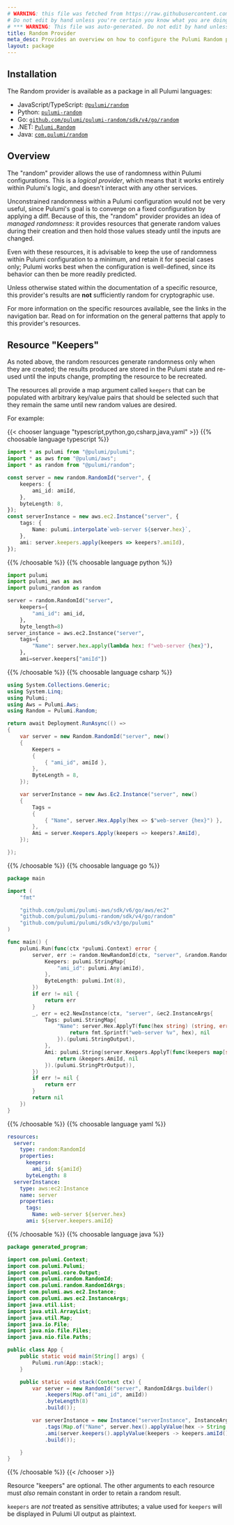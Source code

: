 ```yaml
---
# WARNING: this file was fetched from https://raw.githubusercontent.com/pulumi/pulumi-random/v4.16.8/docs/_index.md
# Do not edit by hand unless you're certain you know what you are doing!
# *** WARNING: This file was auto-generated. Do not edit by hand unless you're certain you know what you are doing! ***
title: Random Provider
meta_desc: Provides an overview on how to configure the Pulumi Random provider.
layout: package
---
```

## Installation

The Random provider is available as a package in all Pulumi languages:

* JavaScript/TypeScript: [`@pulumi/random`](https://www.npmjs.com/package/@pulumi/random)
* Python: [`pulumi-random`](https://pypi.org/project/pulumi-random/)
* Go: [`github.com/pulumi/pulumi-random/sdk/v4/go/random`](https://github.com/pulumi/pulumi-random)
* .NET: [`Pulumi.Random`](https://www.nuget.org/packages/Pulumi.Random)
* Java: [`com.pulumi/random`](https://central.sonatype.com/artifact/com.pulumi/random)
## Overview

The "random" provider allows the use of randomness within Pulumi
configurations. This is a *logical provider*, which means that it works
entirely within Pulumi's logic, and doesn't interact with any other
services.

Unconstrained randomness within a Pulumi configuration would not be very
useful, since Pulumi's goal is to converge on a fixed configuration by
applying a diff. Because of this, the "random" provider provides an idea of
*managed randomness*: it provides resources that generate random values during
their creation and then hold those values steady until the inputs are changed.

Even with these resources, it is advisable to keep the use of randomness within
Pulumi configuration to a minimum, and retain it for special cases only;
Pulumi works best when the configuration is well-defined, since its behavior
can then be more readily predicted.

Unless otherwise stated within the documentation of a specific resource, this
provider's results are **not** sufficiently random for cryptographic use.

For more information on the specific resources available, see the links in the
navigation bar. Read on for information on the general patterns that apply
to this provider's resources.
## Resource "Keepers"

As noted above, the random resources generate randomness only when they are
created; the results produced are stored in the Pulumi state and re-used
until the inputs change, prompting the resource to be recreated.

The resources all provide a map argument called `keepers` that can be populated
with arbitrary key/value pairs that should be selected such that they remain
the same until new random values are desired.

For example:

{{< chooser language "typescript,python,go,csharp,java,yaml" >}}
{{% choosable language typescript %}}
```typescript
import * as pulumi from "@pulumi/pulumi";
import * as aws from "@pulumi/aws";
import * as random from "@pulumi/random";

const server = new random.RandomId("server", {
    keepers: {
        ami_id: amiId,
    },
    byteLength: 8,
});
const serverInstance = new aws.ec2.Instance("server", {
    tags: {
        Name: pulumi.interpolate`web-server ${server.hex}`,
    },
    ami: server.keepers.apply(keepers => keepers?.amiId),
});
```
{{% /choosable %}}
{{% choosable language python %}}
```python
import pulumi
import pulumi_aws as aws
import pulumi_random as random

server = random.RandomId("server",
    keepers={
        "ami_id": ami_id,
    },
    byte_length=8)
server_instance = aws.ec2.Instance("server",
    tags={
        "Name": server.hex.apply(lambda hex: f"web-server {hex}"),
    },
    ami=server.keepers["amiId"])
```
{{% /choosable %}}
{{% choosable language csharp %}}
```csharp
using System.Collections.Generic;
using System.Linq;
using Pulumi;
using Aws = Pulumi.Aws;
using Random = Pulumi.Random;

return await Deployment.RunAsync(() =>
{
    var server = new Random.RandomId("server", new()
    {
        Keepers =
        {
            { "ami_id", amiId },
        },
        ByteLength = 8,
    });

    var serverInstance = new Aws.Ec2.Instance("server", new()
    {
        Tags =
        {
            { "Name", server.Hex.Apply(hex => $"web-server {hex}") },
        },
        Ami = server.Keepers.Apply(keepers => keepers?.AmiId),
    });

});

```
{{% /choosable %}}
{{% choosable language go %}}
```go
package main

import (
	"fmt"

	"github.com/pulumi/pulumi-aws/sdk/v6/go/aws/ec2"
	"github.com/pulumi/pulumi-random/sdk/v4/go/random"
	"github.com/pulumi/pulumi/sdk/v3/go/pulumi"
)

func main() {
	pulumi.Run(func(ctx *pulumi.Context) error {
		server, err := random.NewRandomId(ctx, "server", &random.RandomIdArgs{
			Keepers: pulumi.StringMap{
				"ami_id": pulumi.Any(amiId),
			},
			ByteLength: pulumi.Int(8),
		})
		if err != nil {
			return err
		}
		_, err = ec2.NewInstance(ctx, "server", &ec2.InstanceArgs{
			Tags: pulumi.StringMap{
				"Name": server.Hex.ApplyT(func(hex string) (string, error) {
					return fmt.Sprintf("web-server %v", hex), nil
				}).(pulumi.StringOutput),
			},
			Ami: pulumi.String(server.Keepers.ApplyT(func(keepers map[string]string) (*string, error) {
				return &keepers.AmiId, nil
			}).(pulumi.StringPtrOutput)),
		})
		if err != nil {
			return err
		}
		return nil
	})
}
```
{{% /choosable %}}
{{% choosable language yaml %}}
```yaml
resources:
  server:
    type: random:RandomId
    properties:
      keepers:
        ami_id: ${amiId}
      byteLength: 8
  serverInstance:
    type: aws:ec2:Instance
    name: server
    properties:
      tags:
        Name: web-server ${server.hex}
      ami: ${server.keepers.amiId}
```
{{% /choosable %}}
{{% choosable language java %}}
```java
package generated_program;

import com.pulumi.Context;
import com.pulumi.Pulumi;
import com.pulumi.core.Output;
import com.pulumi.random.RandomId;
import com.pulumi.random.RandomIdArgs;
import com.pulumi.aws.ec2.Instance;
import com.pulumi.aws.ec2.InstanceArgs;
import java.util.List;
import java.util.ArrayList;
import java.util.Map;
import java.io.File;
import java.nio.file.Files;
import java.nio.file.Paths;

public class App {
    public static void main(String[] args) {
        Pulumi.run(App::stack);
    }

    public static void stack(Context ctx) {
        var server = new RandomId("server", RandomIdArgs.builder()
            .keepers(Map.of("ami_id", amiId))
            .byteLength(8)
            .build());

        var serverInstance = new Instance("serverInstance", InstanceArgs.builder()
            .tags(Map.of("Name", server.hex().applyValue(hex -> String.format("web-server %s", hex))))
            .ami(server.keepers().applyValue(keepers -> keepers.amiId()))
            .build());

    }
}
```
{{% /choosable %}}
{{< /chooser >}}

Resource "keepers" are optional. The other arguments to each resource must
*also* remain constant in order to retain a random result.

`keepers` are *not* treated as sensitive attributes; a value used for `keepers` will be displayed in Pulumi UI output as plaintext.